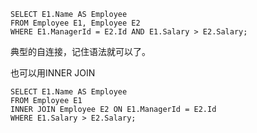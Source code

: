 ```
SELECT E1.Name AS Employee  
FROM Employee E1, Employee E2
WHERE E1.ManagerId = E2.Id AND E1.Salary > E2.Salary;
```
典型的自连接，记住语法就可以了。

也可以用INNER JOIN
```
SELECT E1.Name AS Employee  
FROM Employee E1
INNER JOIN Employee E2 ON E1.ManagerId = E2.Id
WHERE E1.Salary > E2.Salary;
```
